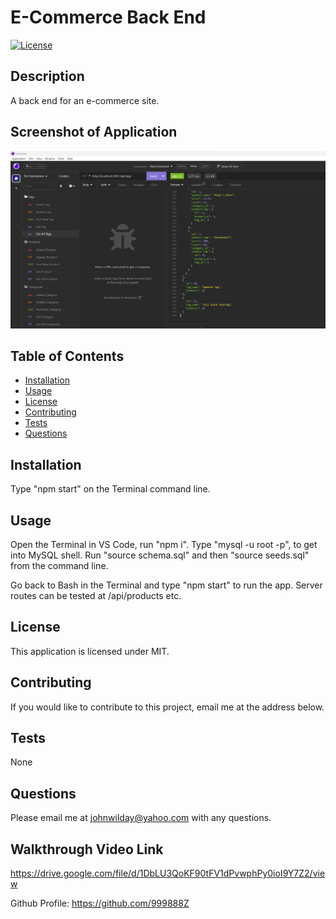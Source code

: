 # E-Commerce Back End 
[![License](https://img.shields.io/badge/License-MIT-yellow.svg)](https://opensource.org/licenses/MIT)
## Description
A back end for an e-commerce site.

## Screenshot of Application
<img src="./assets/image/e-commerce-back-end-screenshot.png" alt="screenshot">

## Table of Contents
- [Installation](#Installation)
- [Usage](#Usage)
- [License](#License)
- [Contributing](#Contributing)
- [Tests](#Tests)
- [Questions](#Questions)
## Installation
Type "npm start" on the Terminal command line.
## Usage
Open the Terminal in VS Code, run "npm i". Type "mysql -u root -p", to get into MySQL shell. Run "source schema.sql" and then "source seeds.sql" from the command line. 

Go back to Bash in the Terminal and type "npm start" to run the app. Server routes can be tested at /api/products etc.
## License
This application is licensed under MIT.
## Contributing
If you would like to contribute to this project, email me at the address below.
## Tests 
None
## Questions
Please email me at johnwilday@yahoo.com with any questions. 
## Walkthrough Video Link
https://drive.google.com/file/d/1DbLU3QoKF90tFV1dPvwphPy0ioI9Y7Z2/view

Github Profile: https://github.com/999888Z